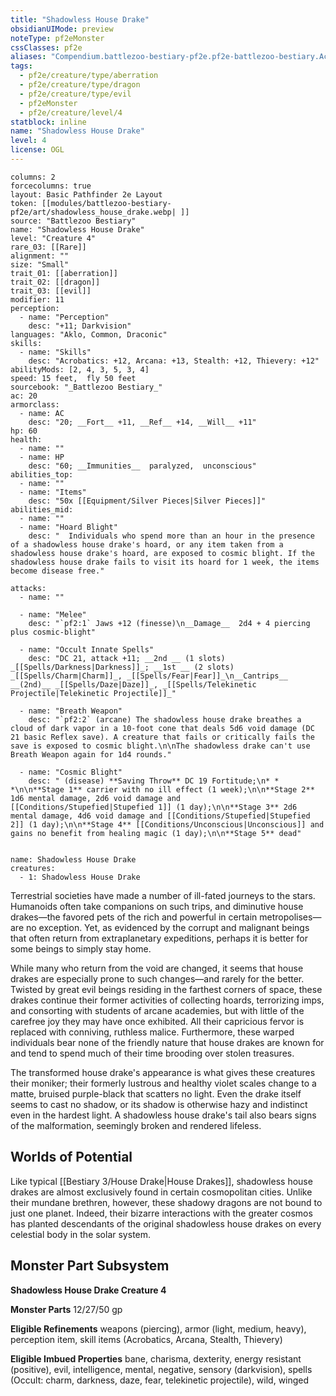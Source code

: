 ```yaml
---
title: "Shadowless House Drake"
obsidianUIMode: preview
noteType: pf2eMonster
cssClasses: pf2e
aliases: "Compendium.battlezoo-bestiary-pf2e.pf2e-battlezoo-bestiary.Actor.ORmYNBW2M3StrXlo" 
tags:
  - pf2e/creature/type/aberration
  - pf2e/creature/type/dragon
  - pf2e/creature/type/evil
  - pf2eMonster
  - pf2e/creature/level/4
statblock: inline
name: "Shadowless House Drake"
level: 4
license: OGL
---
```


```statblock
columns: 2
forcecolumns: true
layout: Basic Pathfinder 2e Layout
token: [[modules/battlezoo-bestiary-pf2e/art/shadowless_house_drake.webp| ]]
source: "Battlezoo Bestiary"
name: "Shadowless House Drake"
level: "Creature 4"
rare_03: [[Rare]]
alignment: ""
size: "Small"
trait_01: [[aberration]]
trait_02: [[dragon]]
trait_03: [[evil]]
modifier: 11
perception:
  - name: "Perception"
    desc: "+11; Darkvision"
languages: "Aklo, Common, Draconic"
skills:
  - name: "Skills"
    desc: "Acrobatics: +12, Arcana: +13, Stealth: +12, Thievery: +12"
abilityMods: [2, 4, 3, 5, 3, 4]
speed: 15 feet,  fly 50 feet
sourcebook: "_Battlezoo Bestiary_"
ac: 20
armorclass:
  - name: AC
    desc: "20; __Fort__ +11, __Ref__ +14, __Will__ +11"
hp: 60
health:
  - name: ""
  - name: HP
    desc: "60; __Immunities__  paralyzed,  unconscious"
abilities_top:
  - name: ""
  - name: "Items"
    desc: "50x [[Equipment/Silver Pieces|Silver Pieces]]"
abilities_mid:
  - name: ""
  - name: "Hoard Blight"
    desc: "  Individuals who spend more than an hour in the presence of a shadowless house drake's hoard, or any item taken from a shadowless house drake's hoard, are exposed to cosmic blight. If the shadowless house drake fails to visit its hoard for 1 week, the items become disease free."

attacks:
  - name: ""

  - name: "Melee"
    desc: "`pf2:1` Jaws +12 (finesse)\n__Damage__  2d4 + 4 piercing plus cosmic-blight"

  - name: "Occult Innate Spells"
    desc: "DC 21, attack +11; __2nd __ (1 slots) _[[Spells/Darkness|Darkness]]_; __1st __ (2 slots) _[[Spells/Charm|Charm]]_, _[[Spells/Fear|Fear]]_\n__Cantrips__  __(2nd)__ _[[Spells/Daze|Daze]]_, _[[Spells/Telekinetic Projectile|Telekinetic Projectile]]_"

  - name: "Breath Weapon"
    desc: "`pf2:2` (arcane) The shadowless house drake breathes a cloud of dark vapor in a 10-foot cone that deals 5d6 void damage (DC 21 basic Reflex save). A creature that fails or critically fails the save is exposed to cosmic blight.\n\nThe shadowless drake can't use Breath Weapon again for 1d4 rounds."

  - name: "Cosmic Blight"
    desc: " (disease) **Saving Throw** DC 19 Fortitude;\n* * *\n\n**Stage 1** carrier with no ill effect (1 week);\n\n**Stage 2** 1d6 mental damage, 2d6 void damage and [[Conditions/Stupefied|Stupefied 1]] (1 day);\n\n**Stage 3** 2d6 mental damage, 4d6 void damage and [[Conditions/Stupefied|Stupefied 2]] (1 day);\n\n**Stage 4** [[Conditions/Unconscious|Unconscious]] and gains no benefit from healing magic (1 day);\n\n**Stage 5** dead"
 
```

```encounter-table
name: Shadowless House Drake
creatures:
  - 1: Shadowless House Drake
```



Terrestrial societies have made a number of ill-fated journeys to the stars. Humanoids often take companions on such trips, and diminutive house drakes—the favored pets of the rich and powerful in certain metropolises—are no exception. Yet, as evidenced by the corrupt and malignant beings that often return from extraplanetary expeditions, perhaps it is better for some beings to simply stay home.

While many who return from the void are changed, it seems that house drakes are especially prone to such changes—and rarely for the better. Twisted by great evil beings residing in the farthest corners of space, these drakes continue their former activities of collecting hoards, terrorizing imps, and consorting with students of arcane academies, but with little of the carefree joy they may have once exhibited. All their capricious fervor is replaced with conniving, ruthless malice. Furthermore, these warped individuals bear none of the friendly nature that house drakes are known for and tend to spend much of their time brooding over stolen treasures.

The transformed house drake's appearance is what gives these creatures their moniker; their formerly lustrous and healthy violet scales change to a matte, bruised purple-black that scatters no light. Even the drake itself seems to cast no shadow, or its shadow is otherwise hazy and indistinct even in the hardest light. A shadowless house drake's tail also bears signs of the malformation, seemingly broken and rendered lifeless.

## Worlds of Potential

Like typical [[Bestiary 3/House Drake|House Drakes]], shadowless house drakes are almost exclusively found in certain cosmopolitan cities. Unlike their mundane brethren, however, these shadowy dragons are not bound to just one planet. Indeed, their bizarre interactions with the greater cosmos has planted descendants of the original shadowless house drakes on every celestial body in the solar system.

## Monster Part Subsystem

**Shadowless House Drake Creature 4**

**Monster Parts** 12/27/50 gp

**Eligible Refinements** weapons (piercing), armor (light, medium, heavy), perception item, skill items (Acrobatics, Arcana, Stealth, Thievery)

**Eligible Imbued Properties** bane, charisma, dexterity, energy resistant (positive), evil, intelligence, mental, negative, sensory (darkvision), spells (Occult: charm, darkness, daze, fear, telekinetic projectile), wild, winged
